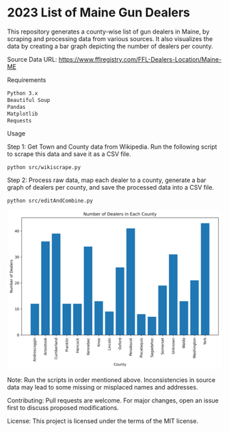 # 2023 List of Maine Gun Dealers

This repository generates a county-wise list of gun dealers in Maine, by scraping and processing data from various sources. It also visualizes the data by creating a bar graph depicting the number of dealers per county.

Source Data URL: https://www.fflregistry.com/FFL-Dealers-Location/Maine-ME

Requirements

    Python 3.x
    Beautiful Soup
    Pandas
    Matplotlib
    Requests

Usage

Step 1: Get Town and County data from Wikipedia. Run the following script to scrape this data and save it as a CSV file.

```
python src/wikiscrape.py
```
Step 2: Process raw data, map each dealer to a county, generate a bar graph of dealers per county, and save the processed data into a CSV file.

```
python src/editAndCombine.py
```

<img src="Bar Graph of Gun Dealers.png" width=500>

Note: Run the scripts in order mentioned above. Inconsistencies in source data may lead to some missing or misplaced names and addresses.

Contributing: Pull requests are welcome. For major changes, open an issue first to discuss proposed modifications.

License: This project is licensed under the terms of the MIT license.
